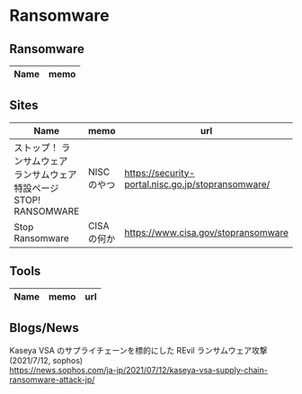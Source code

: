 # Ransomware

## Ransomware

|Name|memo|
----|----

## Sites

|Name|memo|url|
----|----|----
|ストップ！ ランサムウェア<br>ランサムウェア特設ページ<br>STOP! RANSOMWARE|NISCのやつ|https://security-portal.nisc.go.jp/stopransomware/|
|Stop Ransomware|CISAの何か|https://www.cisa.gov/stopransomware|

## Tools

|Name|memo|url|
----|----|----

## Blogs/News

Kaseya VSA のサプライチェーンを標的にした REvil ランサムウェア攻撃(2021/7/12, sophos)  
https://news.sophos.com/ja-jp/2021/07/12/kaseya-vsa-supply-chain-ransomware-attack-jp/
